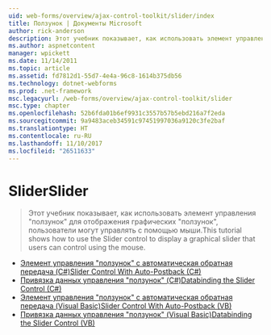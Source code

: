 ```yaml
---
uid: web-forms/overview/ajax-control-toolkit/slider/index
title: Ползунок | Документы Microsoft
author: rick-anderson
description: Этот учебник показывает, как использовать элемент управления "ползунок" для отображения графических "ползунок", пользователи могут управлять с помощью мыши.
ms.author: aspnetcontent
manager: wpickett
ms.date: 11/14/2011
ms.topic: article
ms.assetid: fd7812d1-55d7-4e4a-96c8-1614b375db56
ms.technology: dotnet-webforms
ms.prod: .net-framework
msc.legacyurl: /web-forms/overview/ajax-control-toolkit/slider
msc.type: chapter
ms.openlocfilehash: 52b6fda01b6ef9931c3557b57b5ebd216a7f2eda
ms.sourcegitcommit: 9a9483aceb34591c97451997036a9120c3fe2baf
ms.translationtype: HT
ms.contentlocale: ru-RU
ms.lasthandoff: 11/10/2017
ms.locfileid: "26511633"
---
```

<a name="slider"></a><span data-ttu-id="79aab-103">Slider</span><span class="sxs-lookup"><span data-stu-id="79aab-103">Slider</span></span>
====================
> <span data-ttu-id="79aab-104">Этот учебник показывает, как использовать элемент управления "ползунок" для отображения графических "ползунок", пользователи могут управлять с помощью мыши.</span><span class="sxs-lookup"><span data-stu-id="79aab-104">This tutorial shows how to use the Slider control to display a graphical slider that users can control using the mouse.</span></span>


- [<span data-ttu-id="79aab-105">Элемент управления "ползунок" с автоматическая обратная передача (C#)</span><span class="sxs-lookup"><span data-stu-id="79aab-105">Slider Control With Auto-Postback (C#)</span></span>](using-the-slider-control-with-auto-postback-cs.md)
- [<span data-ttu-id="79aab-106">Привязка данных управления "ползунок" (C#)</span><span class="sxs-lookup"><span data-stu-id="79aab-106">Databinding the Slider Control (C#)</span></span>](databinding-the-slider-control-cs.md)
- [<span data-ttu-id="79aab-107">Элемент управления "ползунок" с автоматическая обратная передача (Visual Basic)</span><span class="sxs-lookup"><span data-stu-id="79aab-107">Slider Control With Auto-Postback (VB)</span></span>](using-the-slider-control-with-auto-postback-vb.md)
- [<span data-ttu-id="79aab-108">Привязка данных управления "ползунок" (Visual Basic)</span><span class="sxs-lookup"><span data-stu-id="79aab-108">Databinding the Slider Control (VB)</span></span>](databinding-the-slider-control-vb.md)
